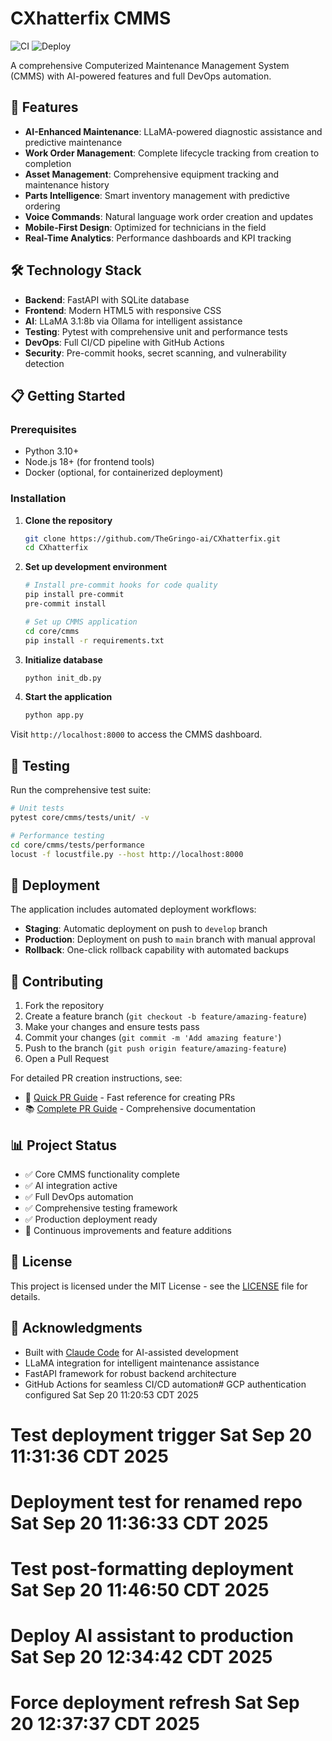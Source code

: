 # CXhatterfix CMMS

![CI](https://github.com/TheGringo-ai/CXhatterfix/actions/workflows/ci-cd.yml/badge.svg)
![Deploy](https://github.com/TheGringo-ai/CXhatterfix/actions/workflows/deploy.yml/badge.svg)

A comprehensive Computerized Maintenance Management System (CMMS) with AI-powered features and full DevOps automation.

## 🚀 Features

- **AI-Enhanced Maintenance**: LLaMA-powered diagnostic assistance and predictive maintenance
- **Work Order Management**: Complete lifecycle tracking from creation to completion
- **Asset Management**: Comprehensive equipment tracking and maintenance history
- **Parts Intelligence**: Smart inventory management with predictive ordering
- **Voice Commands**: Natural language work order creation and updates
- **Mobile-First Design**: Optimized for technicians in the field
- **Real-Time Analytics**: Performance dashboards and KPI tracking

## 🛠️ Technology Stack

- **Backend**: FastAPI with SQLite database
- **Frontend**: Modern HTML5 with responsive CSS
- **AI**: LLaMA 3.1:8b via Ollama for intelligent assistance
- **Testing**: Pytest with comprehensive unit and performance tests
- **DevOps**: Full CI/CD pipeline with GitHub Actions
- **Security**: Pre-commit hooks, secret scanning, and vulnerability detection

## 📋 Getting Started

### Prerequisites

- Python 3.10+
- Node.js 18+ (for frontend tools)
- Docker (optional, for containerized deployment)

### Installation

1. **Clone the repository**
   ```bash
   git clone https://github.com/TheGringo-ai/CXhatterfix.git
   cd CXhatterfix
   ```

2. **Set up development environment**
   ```bash
   # Install pre-commit hooks for code quality
   pip install pre-commit
   pre-commit install
   
   # Set up CMMS application
   cd core/cmms
   pip install -r requirements.txt
   ```

3. **Initialize database**
   ```bash
   python init_db.py
   ```

4. **Start the application**
   ```bash
   python app.py
   ```

Visit `http://localhost:8000` to access the CMMS dashboard.

## 🧪 Testing

Run the comprehensive test suite:

```bash
# Unit tests
pytest core/cmms/tests/unit/ -v

# Performance testing
cd core/cmms/tests/performance
locust -f locustfile.py --host http://localhost:8000
```

## 🚀 Deployment

The application includes automated deployment workflows:

- **Staging**: Automatic deployment on push to `develop` branch
- **Production**: Deployment on push to `main` branch with manual approval
- **Rollback**: One-click rollback capability with automated backups

## 🤝 Contributing

1. Fork the repository
2. Create a feature branch (`git checkout -b feature/amazing-feature`)
3. Make your changes and ensure tests pass
4. Commit your changes (`git commit -m 'Add amazing feature'`)
5. Push to the branch (`git push origin feature/amazing-feature`)
6. Open a Pull Request

For detailed PR creation instructions, see:
- 📘 [Quick PR Guide](QUICK_PR_GUIDE.md) - Fast reference for creating PRs
- 📚 [Complete PR Guide](PULL_REQUEST_GUIDE.md) - Comprehensive documentation

## 📊 Project Status

- ✅ Core CMMS functionality complete
- ✅ AI integration active
- ✅ Full DevOps automation
- ✅ Comprehensive testing framework
- ✅ Production deployment ready
- 🔄 Continuous improvements and feature additions

## 📄 License

This project is licensed under the MIT License - see the [LICENSE](LICENSE) file for details.

## 🙏 Acknowledgments

- Built with [Claude Code](https://claude.ai/code) for AI-assisted development
- LLaMA integration for intelligent maintenance assistance
- FastAPI framework for robust backend architecture
- GitHub Actions for seamless CI/CD automation# GCP authentication configured Sat Sep 20 11:20:53 CDT 2025
# Test deployment trigger Sat Sep 20 11:31:36 CDT 2025
# Deployment test for renamed repo Sat Sep 20 11:36:33 CDT 2025
# Test post-formatting deployment Sat Sep 20 11:46:50 CDT 2025
# Deploy AI assistant to production Sat Sep 20 12:34:42 CDT 2025
# Force deployment refresh Sat Sep 20 12:37:37 CDT 2025
